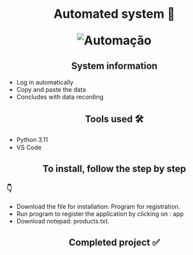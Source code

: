 <h1 align="center">
Automated system 🤖 
<p>
<p>

   ![Automação](https://user-images.githubusercontent.com/106255930/209406539-f4e6f9fe-236c-4123-9317-8cf2279bb0e7.gif)
</h1>

<h2 align="center">
System information
</h2>

- Log in automatically
- Copy and paste the data
- Concludes with data recording

<h2 align="center">
Tools used 🛠️
</h2>

-  Python 3.11 <img src="https://cdn.jsdelivr.net/gh/devicons/devicon/icons/python/python-original.svg" width="20" height="15" />
-  VS Code <img src="https://cdn.jsdelivr.net/gh/devicons/devicon/icons/vscode/vscode-original.svg" width="20" height="15" />


            
          





<h2 align="center">
To install, follow the step by step 
</h2>

<h3>
 👇
</h3>

- Download the file for installation: Program for registration.
- Run program to register the application by clicking on : app
- Download notepad: products.txt.





<h2 align="center">
Completed project ✅
</h2>
